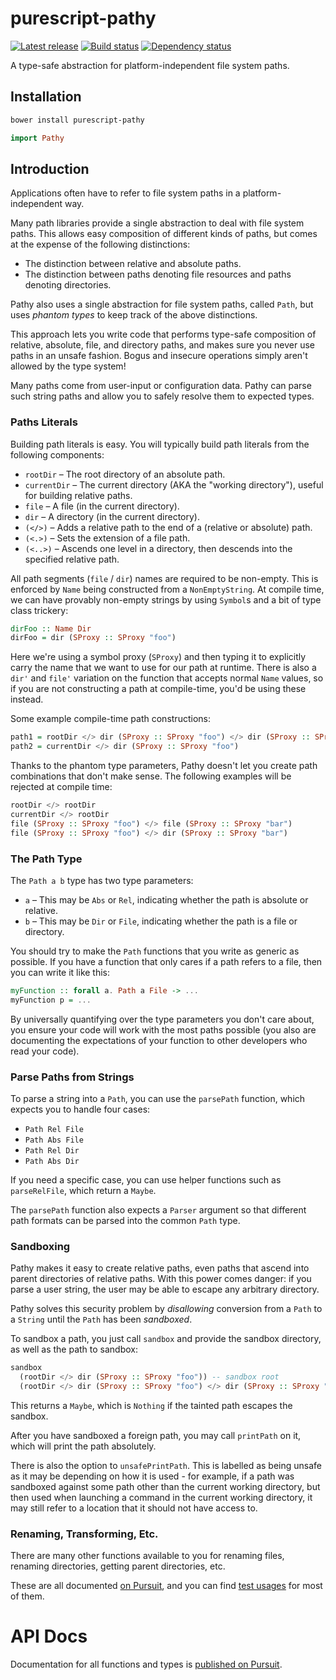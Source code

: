 # purescript-pathy

[![Latest release](http://img.shields.io/github/release/slamdata/purescript-pathy.svg)](https://github.com/slamdata/purescript-pathy/releases)
[![Build status](https://travis-ci.org/slamdata/purescript-pathy.svg?branch=master)](https://travis-ci.org/slamdata/purescript-pathy)
[![Dependency status](https://img.shields.io/librariesio/github/slamdata/purescript-pathy.svg)](https://libraries.io/github/slamdata/purescript-pathy)

A type-safe abstraction for platform-independent file system paths.

## Installation

```bash
bower install purescript-pathy
```

```purescript
import Pathy
```

## Introduction

Applications often have to refer to file system paths in a platform-independent way.

Many path libraries provide a single abstraction to deal with file system paths. This allows easy composition of different kinds of paths, but comes at the expense of the following distinctions:

 * The distinction between relative and absolute paths.
 * The distinction between paths denoting file resources and paths denoting directories.

Pathy also uses a single abstraction for file system paths, called `Path`, but uses *phantom types* to keep track of the above distinctions.

This approach lets you write code that performs type-safe composition of relative, absolute, file, and directory paths, and makes sure you never use paths in an unsafe fashion. Bogus and insecure operations simply aren't allowed by the type system!

Many paths come from user-input or configuration data. Pathy can parse such string paths and allow you to safely resolve them to expected types.

### Paths Literals

Building path literals is easy. You will typically build path literals from the following components:

 * `rootDir` – The root directory of an absolute path.
 * `currentDir` – The current directory (AKA the "working directory"), useful for building relative paths.
 * `file` – A file (in the current directory).
 * `dir` – A directory (in the current directory).
 * `(</>)` – Adds a relative path to the end of a (relative or absolute) path.
 * `(<.>)` – Sets the extension of a file path.
 * `(<..>)` – Ascends one level in a directory, then descends into the specified relative path.

All path segments (`file` / `dir`) names are required to be non-empty. This is enforced by `Name` being constructed from a `NonEmptyString`. At compile time, we can have provably non-empty strings by using `Symbol`s and a bit of type class trickery:

``` purescript
dirFoo :: Name Dir
dirFoo = dir (SProxy :: SProxy "foo")
```

Here we're using a symbol proxy (`SProxy`) and then typing it to explicitly carry the name that we want to use for our path at runtime. There is also a `dir'` and `file'` variation on the function that accepts normal `Name` values, so if you are not constructing a path at compile-time, you'd be using these instead.

Some example compile-time path constructions:

```purescript
path1 = rootDir </> dir (SProxy :: SProxy "foo") </> dir (SProxy :: SProxy "bar") </> file (SProxy :: SProxy "baz.boo")
path2 = currentDir </> dir (SProxy :: SProxy "foo")
```

Thanks to the phantom type parameters, Pathy doesn't let you create path combinations that don't make sense. The following examples will be rejected at compile time:

```purescript
rootDir </> rootDir
currentDir </> rootDir
file (SProxy :: SProxy "foo") </> file (SProxy :: SProxy "bar")
file (SProxy :: SProxy "foo") </> dir (SProxy :: SProxy "bar")
```

### The Path Type

The `Path a b` type has two type parameters:

 * `a` – This may be `Abs` or `Rel`, indicating whether the path is absolute or relative.
 * `b` – This may be `Dir` or `File`, indicating whether the path is a file or directory.

You should try to make the `Path` functions that you write as generic as possible. If you have a function that only cares if a path refers to a file, then you can write it like this:

```purescript
myFunction :: forall a. Path a File -> ...
myFunction p = ...
```

By universally quantifying over the type parameters you don't care about, you ensure your code will work with the most paths possible (you also are documenting the expectations of your function to other developers who read your code).

### Parse Paths from Strings

To parse a string into a `Path`, you can use the `parsePath` function, which expects you to handle four cases:

 * `Path Rel File`
 * `Path Abs File`
 * `Path Rel Dir`
 * `Path Abs Dir`

If you need a specific case, you can use helper functions such as `parseRelFile`, which return a `Maybe`.

The `parsePath` function also expects a `Parser` argument so that different path formats can be parsed into the common `Path` type.

### Sandboxing

Pathy makes it easy to create relative paths, even paths that ascend into parent directories of relative paths. With this power comes danger: if you parse a user string, the user may be able to escape any arbitrary directory.

Pathy solves this security problem by *disallowing* conversion from a `Path` to a `String` until the `Path` has been *sandboxed*.

To sandbox a path, you just call `sandbox` and provide the sandbox directory, as well as the path to sandbox:

```purescript
sandbox
  (rootDir </> dir (SProxy :: SProxy "foo")) -- sandbox root
  (rootDir </> dir (SProxy :: SProxy "foo") </> dir (SProxy :: SProxy "bar")) -- path to sandbox
```

This returns a `Maybe`, which is `Nothing` if the tainted path escapes the sandbox.

After you have sandboxed a foreign path, you may call `printPath` on it, which will print the path absolutely.

There is also the option to `unsafePrintPath`. This is labelled as being unsafe as it may be depending on how it is used - for example, if a path was sandboxed against some path other than the current working directory, but then used when launching a command in the current working directory, it may still refer to a location that it should not have access to.

### Renaming, Transforming, Etc.

There are many other functions available to you for renaming files, renaming directories, getting parent directories, etc.

These are all documented [on Pursuit](http://pursuit.purescript.org/packages/purescript-pathy), and you can find [test usages](/test/Main.purs) for most of them.

# API Docs

Documentation for all functions and types is [published on Pursuit](http://pursuit.purescript.org/packages/purescript-pathy).
